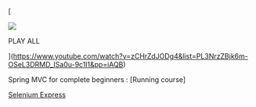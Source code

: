 [

  
![](https://i.ytimg.com/vi/zCHrZdJODg4/hqdefault.jpg?sqp=-oaymwEXCNACELwBSFryq4qpAwkIARUAAIhCGAE=&rs=AOn4CLDM3sTikvXwxU3BFwm7CiikO1iJTg)

PLAY ALL







](https://www.youtube.com/watch?v=zCHrZdJODg4&list=PL3NrzZBjk6m-OSeL3DRMD_ISa0u-9c1l1&pp=iAQB)

Spring MVC for complete beginners : [Running course]

[Selenium Express](https://www.youtube.com/@SeleniumExpress)